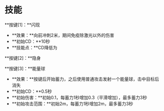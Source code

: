 # 技能

**按键[1]：**闪现

* **效果：**向前冲刺2米，期间免疫除激光以外的伤害
* **初始CD：**10秒
* **技能点：**CD降低为 

**按键[2]：**隐身

**按键[3]：**能量球

* **效果：**按键后开始蓄力，之后使用普通攻击发射一个能量球，击中目标后消失
* **初始CD：**0.5秒
* **初始伤害：**初始0.1，每蓄力1秒增加0.3（平滑增加），最多蓄力3秒
* **初始攻击范围：**初始2m，每蓄力1秒增加2m，最多蓄力3秒